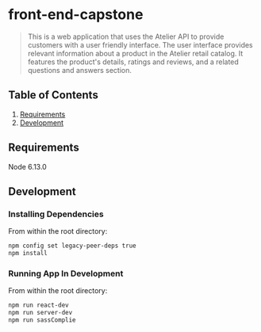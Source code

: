 # front-end-capstone

> This is a web application that uses the Atelier API to provide customers with a user friendly interface. The user interface provides relevant information about a product in the Atelier retail catalog. It features the product's details, ratings and reviews, and a related questions and answers section.

## Table of Contents

1. [Requirements](#requirements)
1. [Development](#development)

## Requirements

Node 6.13.0

## Development

### Installing Dependencies

From within the root directory:

```sh
npm config set legacy-peer-deps true
npm install
```

### Running App In Development

From within the root directory:

```sh
npm run react-dev
npm run server-dev
npm run sassComplie
```

